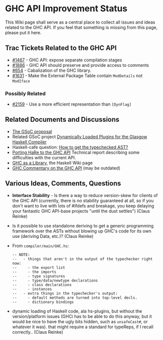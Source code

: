 # GHC API Improvement Status


This Wiki page shall serve as a central place to collect all issues and ideas related to the GHC API.  If you feel that something is missing from this page, please put it here.

## Trac Tickets Related to the GHC API

- [\#1467](https://gitlab.haskell.org//ghc/ghc/issues/1467) - GHC API: expose separate compilation stages
- [\#1886](https://gitlab.haskell.org//ghc/ghc/issues/1886) - GHC API should preserve and provide access to comments
- [\#654](https://gitlab.haskell.org//ghc/ghc/issues/654) - Cabalization of the GHC library.
- [\#1631](https://gitlab.haskell.org//ghc/ghc/issues/1631) - Make the External Package Table contain `ModDetails` not `ModIface`

### Possibly Related

- [\#2159](https://gitlab.haskell.org//ghc/ghc/issues/2159) - Use a more efficient representation than `[DynFlag]`

## Related Documents and Discussions

- [ The GSoC proposal](http://code.google.com/soc/2008/haskell/appinfo.html?csaid=4189AF2C8AE5E25A)
- Related GSoC project [ Dynamically Loaded Plugins for the Glasgow Haskell Compiler](http://code.google.com/soc/2008/haskell/appinfo.html?csaid=69C2ABD1E013EE0C)
- Haskell-cafe question: [ How to get the typechecked AST?](http://www.haskell.org/pipermail/haskell-cafe/2008-May/042616.html)
- [ Porting HaRe to the GHC API](http://www.cs.kent.ac.uk/pubs/2005/2266/) Technical report describing some difficulties with the current API.
- [ GHC as a Library](http://www.haskell.org/haskellwiki/GHC/As_a_library), the Haskell Wiki page
- [ GHC Commentary on the GHC API](http://hackage.haskell.org/trac/ghc/wiki/Commentary/Compiler/API) (may be outdated)

## Various Ideas, Comments, Questions

- **Interface Stability** - Is there a way to reduce version-skew for clients of the GHC
  API (currently, there is no stability guaranteed at all, so if you
  don't want to live with lots of \#ifdefs and breakage, you keep
  delaying your fantastic GHC API-base projects "until the dust
  settles") (Claus Reinke)
- Is it possible to use standalone deriving to get a generic
  programming framework over the ASTs without blowing
  up GHC's code for its own use (deriving Data, etc.)? (Claus Reinke)
- From `compiler/main/GHC.hs`:

  ```wiki
  -- NOTE:
  --   - things that aren't in the output of the typechecker right now:
  --     - the export list
  --     - the imports
  --     - type signatures
  --     - type/data/newtype declarations
  --     - class declarations
  --     - instances
  --   - extra things in the typechecker's output:
  --     - default methods are turned into top-level decls.
  --     - dictionary bindings
  ```
- dynamic loading of Haskell code, ala hs-plugins, but without
  the version/platform issues (GHCi has to be able to do this
  anyway, but it would be nice to have the ugly bits hidden,
  such as `unsafeCast#`, or whatever it was). that might require
  a standard for typeReps, if I recall correctly.. (Claus Reinke)
